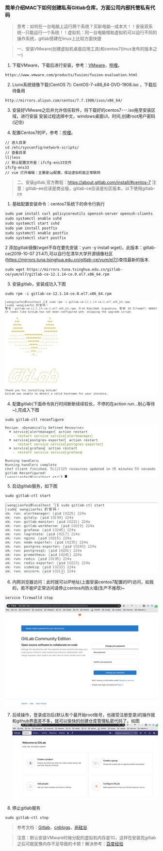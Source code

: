 ### 简单介绍MAC下如何创建私有Gitlab仓库，方面公司内部托管私有代码
> 思考：如何在一台电脑上运行两个系统？买新电脑--成本大！！安装双系统--只能运行一个系统！！虚拟机：同一台电脑借助虚拟机可以运行不同的操作系统，gitlab搭建在linux上比较方面快捷

> 一、安装VMware(创建虚拟机桌面应用工具)和centos7(linux发布的版本之一)

1. 下载VMware，下载后进行安装，参考：[VMware](https://www.cnblogs.com/zhangycun/p/10932326.html)，[哔哩](https://www.bilibili.com/video/av24441039?p=56)。

```
https://www.vmware.com/products/fusion/fusion-evaluation.html
```

2. Liunx系统镜像下载(CentOS 7): CentOS-7-x86_64-DVD-1908.iso ，下载后待备用

```
http://mirrors.aliyun.com/centos/7.7.1908/isos/x86_64/
```

3. 安装好VMware之后并允许信任软件，将下载好的centos7---.iso拖至安装区域，进行安装
安装过程选择中文，windows桌面UI，时间,创建root用户密码(记住)


4. 配置Centos7的IP，参考：[哔哩](https://www.bilibili.com/video/av24441039?p=56)。
```
// 进入目录
cd /etc/sysconfig/network-scripts/
// 查看目录
ll|less
// 默认配置文件是：ifcfg-ens33文件
ifcfg-ens33
// vim 打开编辑：主要是ip配置，保证虚拟机能正常联网

```

> 二、安装gitlab,官方教程：https://about.gitlab.com/install/#centos-7
注意：gitlab-ee应该是商业版，gitlab-ce应该是社区版本，以下使用gitlab-ce


1. 基础配置安装命令：centos7系统下的命令行执行

```
sudo yum install curl policycoreutils openssh-server openssh-clients
sudo systemctl enable sshd
sudo systemctl start sshd
sudo yum install postfix
sudo systemctl enable postfix
sudo systemctl start postfix
```

2 添加gitlab镜像(wget不存在要先安装：yum -y install wget)，此版本：gitlab-ce(2019-10-07 21:47),可以自行在清华大学开源镜像社区(https://mirrors.tuna.tsinghua.edu.cn/gitlab-ce/yum/el7/)查找最新的版本.

```
sudo wget https://mirrors.tuna.tsinghua.edu.cn/gitlab-ce/yum/el7/gitlab-ce-12.1.14-ce.0.el7.x86_64.rpm
```

3. 安装gitlab，安装成功入下图
```
sudo rpm -i gitlab-ce-12.1.14-ce.0.el7.x86_64.rpm
```

![](./img/install-gitlab.jpg)

4. 配置gitlab(下面命令执行时间断断续续较长，不停的在action run...耐心等待~),完成入下图
```
sudo gitlab-ctl reconfigure
```

![](./img/gitlab-config.png)

5. 启动gitlab服务，如下图

```
sudo gitlab-ctl start
```
![](./img/gitlab-start.png)

6. 内网浏览器访问：此时就可以IP地址(上面安装centos7配置的IP)访问，如我的，若不能IP正常访问请停止centos内防火墙(生产不推荐)~
```
service firewalld stop
```

![](./img/ip-link.jpg)

7. 后续操作，登录成功后(默认有个最开始root账号，也接受注册登录)的操作就和github界面差不多，就可以愉快的创建仓库管理私密代码了。如图
![](./img/gitlab-logined.png)


8. 停止gitlab服务
```
sudo gitlab-ctl stop
```

> 参考文档：[Gitlab](https://about.gitlab.com/install/#centos-7)，[cnblogs](https://www.cnblogs.com/wtil/p/11664153.html)，[尚硅谷](https://www.bilibili.com/video/av24441039?p=56)


> 注意：默认安装VMware时候分配的虚拟机内存是1G，这样在安装完gitlab之后可能犹豫内存不足导致的卡顿！解决参考：[百度经验](https://jingyan.baidu.com/article/86fae3460f83d83c49121a1c.html)